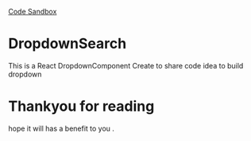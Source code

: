 [Code Sandbox](https://codesandbox.io/s/shy-haze-bv1ql?file=/src/App.js)

# DropdownSearch
This is a React DropdownComponent
Create to share code idea to build dropdown

# Thankyou for reading
hope it will has a benefit to you .

